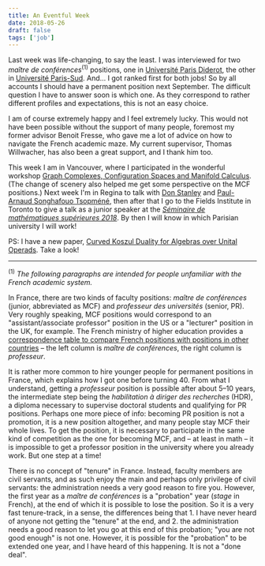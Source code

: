 ```yaml
---
title: An Eventful Week
date: 2018-05-26
draft: false
tags: ['job']
---
```


Last week was life-changing, to say the least. I was interviewed for two *maître de conférences*<sup>(1)</sup> positions, one in [Université Paris Diderot](https://www.univ-paris-diderot.fr/), the other in [Université Paris-Sud](http://www.u-psud.fr/fr/index.html). And... I got ranked first for both jobs! So by all accounts I should have a permanent position next September. The difficult question I have to answer soon is which one. As they correspond to rather different profiles and expectations, this is not an easy choice.

I am of course extremely happy and I feel extremely lucky. This would not have been possible without the support of many people, foremost my former advisor Benoit Fresse, who gave me a lot of advice on how to navigate the French academic maze. My current supervisor, Thomas Willwacher, has also been a great support, and I thank him too.
<!--more-->

This week I am in Vancouver, where I participated in the wonderful workshop [Graph Complexes, Configuration Spaces and Manifold Calculus](https://www.pims.math.ca/scientific-event/180522-gccsmc). (The change of scenery also helped me get some perspective on the MCF positions.) Next week I'm in Regina to talk with [Don Stanley](https://www.uregina.ca/science/mathstat/faculty-staff/faculty/stanley-donald.html) and [Paul-Arnaud Songhafouo Tsopméné](https://www.uregina.ca/science/mathstat/faculty-staff/postdoctoral/tsopmene-paul.html), then after that I go to the Fields Institute in Toronto to give a talk as a junior speaker at the [*Séminaire de mathématiques supérieures 2018*](http://www.fields.utoronto.ca/activities/17-18/sms-2018). By then I will know in which Parisian university I will work!

PS: I have a new paper, [Curved Koszul Duality for Algebras over Unital Operads](https://idrissi.eu/en/research/curved-koszul/). Take a look!

---

<sup>(1)</sup> *The following paragraphs are intended for people unfamiliar with the French academic system.*

In France, there are two kinds of faculty positions: *maître de conférences* (junior, abbreviated as MCF) and *professeur des universités* (senior, PR). Very roughly speaking, MCF positions would correspond to an "assistant/associate professor" position in the US or a "lecturer" position in the UK, for example. The French ministry of higher education provides a [correspondence table to compare French positions with positions in other countries](https://www.galaxie.enseignementsup-recherche.gouv.fr/ensup/pdf/EC_pays_etrangers/Tableau_comparaison_au_26_septembre_2012.pdf) – the left column is *maître de conférences*, the right column is *professeur*. 

It is rather more common to hire younger people for permanent positions in France, which explains how I got one before turning 40. From what I understand, getting a *professeur* position is possible after about 5–10 years, the intermediate step being the *habilitation à diriger des recherches* (HDR), a diploma necessary to supervise doctoral students and qualifying for PR positions. Perhaps one more piece of info: becoming PR position is not a promotion, it is a new position altogether, and many people stay MCF their whole lives. To get the position, it is necessary to participate in the same kind of competition as the one for becoming MCF, and – at least in math – it is impossible to get a professor position in the university where you already work. But one step at a time!

There is no concept of "tenure" in France. Instead, faculty members are civil servants, and as such enjoy the main and perhaps only privilege of civil servants: the administration needs a very good reason to fire you. However, the first year as a *maître de conférences* is a "probation" year (*stage* in French), at the end of which it is possible to lose the position. So it is a very fast tenure-track, in a sense, the differences being that 1. I have never heard of anyone not getting the "tenure" at the end, and 2. the administration needs a good reason to let you go at this end of this probation; "you are not good enough" is not one. However, it is possible for the "probation" to be extended one year, and I have heard of this happening. It is not a "done deal".
